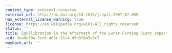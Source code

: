 ```yaml
---
content_type: external-resource
external_url: http://dx.doi.org/10.1016/j.epsl.2007.07.055
has_external_license_warning: true
license: https://en.wikipedia.org/wiki/All_rights_reserved
status: ''
title: Equilibration in the Aftermath of the Lunar-Forming Giant Impact
uid: 9ea0ef0a-5ce8-468c-91c4-d5b8fb45e6c7
wayback_url: ''
---
```

